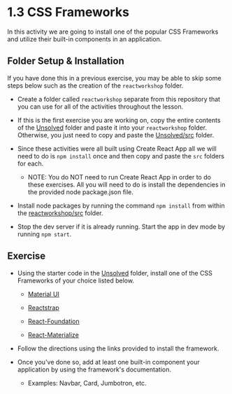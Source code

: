 # 1.3 CSS Frameworks

In this activity we are going to install one of the popular CSS Frameworks and utilize their built-in components in an application.

## Folder Setup & Installation

If you have done this in a previous exercise, you may be able to skip some steps below such as the creation of the `reactworkshop` folder.

* Create a folder called `reactworkshop` separate from this repository that you can use for all of the activities throughout the lesson.

* If this is the first exercise you are working on, copy the entire contents of the [Unsolved](Unsolved) folder and paste it into your `reactworkshop` folder. Otherwise, you just need to copy and paste the [Unsolved/src](Unsolved/src) folder.

* Since these activities were all built using Create React App all we will need to do is `npm install` once and then copy and paste the `src` folders for each.

	* NOTE: You do NOT need to run Create React App in order to do these exercises. All you will need to do is install the dependencies in the provided node package.json file.

* Install node packages by running the command `npm install` from within the [reactworkshop/src](reactworkshop/src) folder.

* Stop the dev server if it is already running. Start the app in dev mode by running `npm start`.

## Exercise

* Using the starter code in the [Unsolved](Unsolved) folder, install one of the CSS Frameworks of your choice listed below.

	* [Material UI](https://material-ui.com/getting-started/installation/)

	* [Reactstrap](https://reactstrap.github.io/)

	* [React-Foundation](https://github.com/digiaonline/react-foundation#install)

	* [React-Materialize](https://github.com/react-materialize/react-materialize#install)

* Follow the directions using the links provided to install the framework.

* Once you've done so, add at least one built-in component your application by using the framework's documentation.

	* Examples: Navbar, Card, Jumbotron, etc.